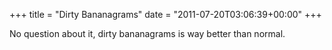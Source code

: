 +++
title = "Dirty Bananagrams"
date = "2011-07-20T03:06:39+00:00"
+++

No question about it, dirty bananagrams is way better than normal.
			